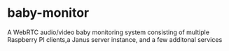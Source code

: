 # baby-monitor
A WebRTC audio/video baby monitoring system consisting of multiple Raspberry PI clients,a Janus server instance, and a few additonal services
